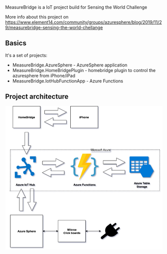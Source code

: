 MeasureBridge is a IoT project build for Sensing the World Challenge

More info about this project on https://www.element14.com/community/groups/azuresphere/blog/2019/11/29/measurebridge-sensing-the-world-chellange

## Basics

It's a set of projects:
- MeasureBridge.AzureSphere - AzureSphere application 
- MeasureBridge.HomeBridgePlugin - homebridge plugin to control the azuresphere from iPhone/iPad
- MeasureBridge.IotHubFunctionApp - Azure Functions 

## Project architecture 

![Architecture](https://github.com/paw3lx/MeasureBridge/blob/master/img/MeasureBridge.png?raw=true)